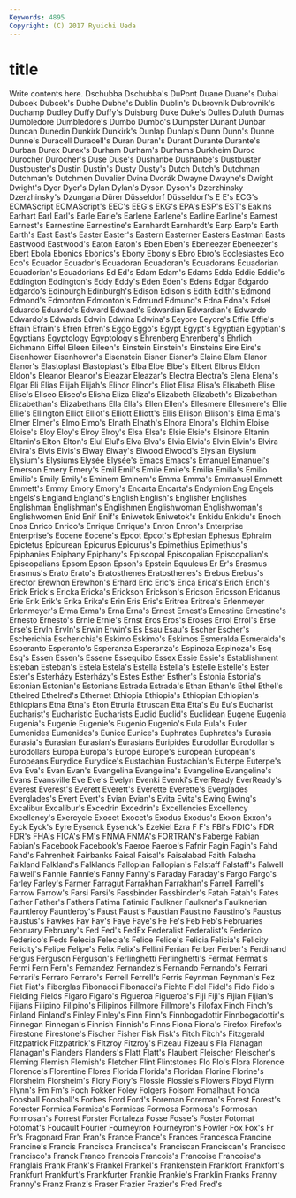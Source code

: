 ```yaml
---
Keywords: 4895 
Copyright: (C) 2017 Ryuichi Ueda
---
```


# title

Write contents here.
 Dschubba Dschubba's DuPont Duane Duane's Dubai Dubcek Dubcek's Dubhe
Dubhe's Dublin Dublin's Dubrovnik Dubrovnik's Duchamp Dudley Duffy Duffy's Duisburg
Duke Duke's Dulles Duluth Dumas Dumbledore Dumbledore's Dumbo Dumbo's Dumpster
Dunant Dunbar Duncan Dunedin Dunkirk Dunkirk's Dunlap Dunlap's Dunn Dunn's
Dunne Dunne's Duracell Duracell's Duran Duran's Durant Durante Durante's Durban
Durex Durex's Durham Durham's Durhams Durkheim Duroc Durocher Durocher's Duse
Duse's Dushanbe Dushanbe's Dustbuster Dustbuster's Dustin Dustin's Dusty Dusty's Dutch
Dutch's Dutchman Dutchman's Dutchmen Duvalier Dvina Dvorák Dwayne Dwayne's Dwight
Dwight's Dyer Dyer's Dylan Dylan's Dyson Dyson's Dzerzhinsky Dzerzhinsky's Dzungaria
Dürer Düsseldorf Düsseldorf's E E's ECG's ECMAScript ECMAScript's EEC's EEG's
EKG's EPA's ESP's EST's Eakins Earhart Earl Earl's Earle Earle's
Earlene Earlene's Earline Earline's Earnest Earnest's Earnestine Earnestine's Earnhardt Earnhardt's
Earp Earp's Earth Earth's East East's Easter Easter's Eastern Easterner
Easters Eastman Easts Eastwood Eastwood's Eaton Eaton's Eben Eben's Ebeneezer
Ebeneezer's Ebert Ebola Ebonics Ebonics's Ebony Ebony's Ebro Ebro's Ecclesiastes
Eco Eco's Ecuador Ecuador's Ecuadoran Ecuadoran's Ecuadorans Ecuadorian Ecuadorian's Ecuadorians
Ed Ed's Edam Edam's Edams Edda Eddie Eddie's Eddington Eddington's
Eddy Eddy's Eden Eden's Edens Edgar Edgardo Edgardo's Edinburgh Edinburgh's
Edison Edison's Edith Edith's Edmond Edmond's Edmonton Edmonton's Edmund Edmund's
Edna Edna's Edsel Eduardo Eduardo's Edward Edward's Edwardian Edwardian's Edwardo
Edwardo's Edwards Edwin Edwina Edwina's Eeyore Eeyore's Effie Effie's Efrain
Efrain's Efren Efren's Eggo Eggo's Egypt Egypt's Egyptian Egyptian's Egyptians
Egyptology Egyptology's Ehrenberg Ehrenberg's Ehrlich Eichmann Eiffel Eileen Eileen's Einstein
Einstein's Einsteins Eire Eire's Eisenhower Eisenhower's Eisenstein Eisner Eisner's Elaine
Elam Elanor Elanor's Elastoplast Elastoplast's Elba Elbe Elbe's Elbert Elbrus
Eldon Eldon's Eleanor Eleanor's Eleazar Eleazar's Electra Electra's Elena Elena's
Elgar Eli Elias Elijah Elijah's Elinor Elinor's Eliot Elisa Elisa's
Elisabeth Elise Elise's Eliseo Eliseo's Elisha Eliza Eliza's Elizabeth Elizabeth's
Elizabethan Elizabethan's Elizabethans Ella Ella's Ellen Ellen's Ellesmere Ellesmere's Ellie
Ellie's Ellington Elliot Elliot's Elliott Elliott's Ellis Ellison Ellison's Elma
Elma's Elmer Elmer's Elmo Elmo's Elnath Elnath's Elnora Elnora's Elohim
Eloise Eloise's Eloy Eloy's Elroy Elroy's Elsa Elsa's Elsie Elsie's
Elsinore Eltanin Eltanin's Elton Elton's Elul Elul's Elva Elva's Elvia
Elvia's Elvin Elvin's Elvira Elvira's Elvis Elvis's Elway Elway's Elwood
Elwood's Elysian Elysium Elysium's Elysiums Elysée Elysée's Emacs Emacs's Emanuel
Emanuel's Emerson Emery Emery's Emil Emil's Emile Emile's Emilia Emilia's
Emilio Emilio's Emily Emily's Eminem Eminem's Emma Emma's Emmanuel Emmett
Emmett's Emmy Emory Emory's Encarta Encarta's Endymion Eng Engels Engels's
England England's English English's Englisher Englishes Englishman Englishman's Englishmen Englishwoman
Englishwoman's Englishwomen Enid Enif Enif's Eniwetok Eniwetok's Enkidu Enkidu's Enoch
Enos Enrico Enrico's Enrique Enrique's Enron Enron's Enterprise Enterprise's Eocene
Eocene's Epcot Epcot's Ephesian Ephesus Ephraim Epictetus Epicurean Epicurus Epicurus's
Epimethius Epimethius's Epiphanies Epiphany Epiphany's Episcopal Episcopalian Episcopalian's Episcopalians Epsom
Epson Epson's Epstein Equuleus Er Er's Erasmus Erasmus's Erato Erato's
Eratosthenes Eratosthenes's Erebus Erebus's Erector Erewhon Erewhon's Erhard Eric Eric's
Erica Erica's Erich Erich's Erick Erick's Ericka Ericka's Erickson Erickson's
Ericson Ericsson Eridanus Erie Erik Erik's Erika Erika's Erin Eris
Eris's Eritrea Eritrea's Erlenmeyer Erlenmeyer's Erma Erma's Erna Erna's Ernest
Ernest's Ernestine Ernestine's Ernesto Ernesto's Ernie Ernie's Ernst Eros Eros's
Eroses Errol Errol's Erse Erse's ErvIn ErvIn's Erwin Erwin's Es
Esau Esau's Escher Escher's Escherichia Escherichia's Eskimo Eskimo's Eskimos Esmeralda
Esmeralda's Esperanto Esperanto's Esperanza Esperanza's Espinoza Espinoza's Esq Esq's Essen
Essen's Essene Essequibo Essex Essie Essie's Establishment Esteban Esteban's Estela
Estela's Estella Estella's Estelle Estelle's Ester Ester's Esterházy Esterházy's Estes
Esther Esther's Estonia Estonia's Estonian Estonian's Estonians Estrada Estrada's Ethan
Ethan's Ethel Ethel's Ethelred Ethelred's Ethernet Ethiopia Ethiopia's Ethiopian Ethiopian's
Ethiopians Etna Etna's Eton Etruria Etruscan Etta Etta's Eu Eu's
Eucharist Eucharist's Eucharistic Eucharists Euclid Euclid's Euclidean Eugene Eugenia Eugenia's
Eugenie Eugenie's Eugenio Eugenio's Eula Eula's Euler Eumenides Eumenides's Eunice
Eunice's Euphrates Euphrates's Eurasia Eurasia's Eurasian Eurasian's Eurasians Euripides Eurodollar
Eurodollar's Eurodollars Europa Europa's Europe Europe's European European's Europeans Eurydice
Eurydice's Eustachian Eustachian's Euterpe Euterpe's Eva Eva's Evan Evan's Evangelina
Evangelina's Evangeline Evangeline's Evans Evansville Eve Eve's Evelyn Evenki Evenki's
EverReady EverReady's Everest Everest's Everett Everett's Everette Everette's Everglades Everglades's
Evert Evert's Evian Evian's Evita Evita's Ewing Ewing's Excalibur Excalibur's
Excedrin Excedrin's Excellencies Excellency Excellency's Exercycle Exocet Exocet's Exodus Exodus's
Exxon Exxon's Eyck Eyck's Eyre Eysenck Eysenck's Ezekiel Ezra F
F's FBI's FDIC's FDR FDR's FHA's FICA's FM's FNMA FNMA's
FORTRAN's Fabergé Fabian Fabian's Facebook Facebook's Faeroe Faeroe's Fafnir Fagin
Fagin's Fahd Fahd's Fahrenheit Fairbanks Faisal Faisal's Faisalabad Faith Falasha
Falkland Falkland's Falklands Fallopian Fallopian's Falstaff Falstaff's Falwell Falwell's Fannie
Fannie's Fanny Fanny's Faraday Faraday's Fargo Fargo's Farley Farley's Farmer
Farragut Farrakhan Farrakhan's Farrell Farrell's Farrow Farrow's Farsi Farsi's Fassbinder
Fassbinder's Fatah Fatah's Fates Father Father's Fathers Fatima Fatimid Faulkner
Faulkner's Faulknerian Fauntleroy Fauntleroy's Faust Faust's Faustian Faustino Faustino's Faustus
Faustus's Fawkes Fay Fay's Faye Faye's Fe Fe's Feb Feb's
Februaries February February's Fed Fed's FedEx Federalist Federalist's Federico Federico's
Feds Felecia Felecia's Felice Felice's Felicia Felicia's Felicity Felicity's Felipe
Felipe's Felix Felix's Fellini Fenian Ferber Ferber's Ferdinand Fergus Ferguson
Ferguson's Ferlinghetti Ferlinghetti's Fermat Fermat's Fermi Fern Fern's Fernandez Fernandez's
Fernando Fernando's Ferrari Ferrari's Ferraro Ferraro's Ferrell Ferrell's Ferris Feynman
Feynman's Fez Fiat Fiat's Fiberglas Fibonacci Fibonacci's Fichte Fidel Fidel's
Fido Fido's Fielding Fields Figaro Figaro's Figueroa Figueroa's Fiji Fiji's
Fijian Fijian's Fijians Filipino Filipino's Filipinos Fillmore Fillmore's Filofax Finch
Finch's Finland Finland's Finley Finley's Finn Finn's Finnbogadottir Finnbogadottir's Finnegan
Finnegan's Finnish Finnish's Finns Fiona Fiona's Firefox Firefox's Firestone Firestone's
Fischer Fisher Fisk Fisk's Fitch Fitch's Fitzgerald Fitzpatrick Fitzpatrick's Fitzroy
Fitzroy's Fizeau Fizeau's Fla Flanagan Flanagan's Flanders Flanders's Flatt Flatt's
Flaubert Fleischer Fleischer's Fleming Flemish Flemish's Fletcher Flint Flintstones Flo
Flo's Flora Florence Florence's Florentine Flores Florida Florida's Floridan Florine
Florine's Florsheim Florsheim's Flory Flory's Flossie Flossie's Flowers Floyd Flynn
Flynn's Fm Fm's Foch Fokker Foley Folgers Folsom Fomalhaut Fonda
Foosball Foosball's Forbes Ford Ford's Foreman Foreman's Forest Forest's Forester
Formica Formica's Formicas Formosa Formosa's Formosan Formosan's Forrest Forster Fortaleza
Fosse Fosse's Foster Fotomat Fotomat's Foucault Fourier Fourneyron Fourneyron's Fowler
Fox Fox's Fr Fr's Fragonard Fran Fran's France France's Frances
Francesca Francine Francine's Francis Francisca Francisca's Franciscan Franciscan's Francisco Francisco's
Franck Franco Francois Francois's Francoise Francoise's Franglais Frank Frank's Frankel
Frankel's Frankenstein Frankfort Frankfort's Frankfurt Frankfurt's Frankfurter Frankie Frankie's Franklin
Franks Franny Franny's Franz Franz's Fraser Frazier Frazier's Fred Fred's
